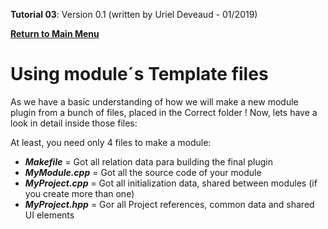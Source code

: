 **Tutorial 03**: Version 0.1 (written by Uriel Deveaud - 01/2019) 

[**Return to Main Menu**](../README.md)

# Using module´s Template files

As we have a basic understanding of how we will make a new module plugin from a bunch of files, placed in the Correct folder ! Now, lets have a look in detail inside those files:

At least, you need only 4 files to make a module:
* _**Makefile**_ = Got all relation data para building the final plugin
* _**MyModule.cpp**_ = Got all the source code of your module
* _**MyProject.cpp**_ = Got all initialization data, shared between modules (if you create more than one)
* _**MyProject.hpp**_ = Gor all Project references, common data and shared UI elements



